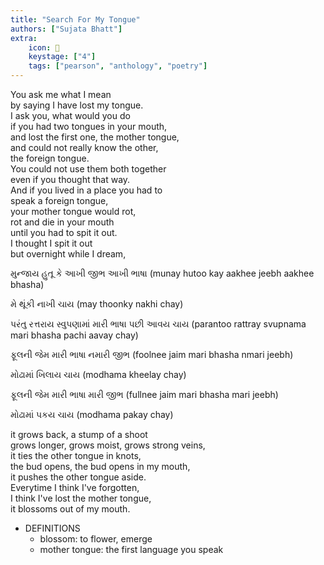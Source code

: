 ```yaml
---
title: "Search For My Tongue"
authors: ["Sujata Bhatt"]
extra:
    icon: 🥻
    keystage: ["4"]
    tags: ["pearson", "anthology", "poetry"]
---
```


You ask me what I mean  
by saying I have lost my tongue.  
I ask you, what would you do  
if you had two tongues in your mouth,  
and lost the first one, the mother tongue,  
and could not really know the other,  
the foreign tongue.  
You could not use them both together  
even if you thought that way.  
And if you lived in a place you had to  
speak a foreign tongue,  
your mother tongue would rot,  
rot and die in your mouth  
until you had to spit it out.  
I thought I spit it out  
but overnight while I dream,  
  
મુન્જાય હુતૂ કે આખી જીભ આખી ભાષા
(munay hutoo kay aakhee jeebh aakhee bhasha)

મે થૂંકી નાખી ચાય
(may thoonky nakhi chay)

પરંતુ રત્તરાય સ્વુપણામાં મારી ભાષા પછી આવય ચાય
(parantoo rattray svupnama mari bhasha pachi aavay chay)

ફૂલની જેમ મારી ભાષા નમારી જીભ
(foolnee jaim mari bhasha nmari jeebh)  

મોઢામાં ખિલાય ચાય
(modhama kheelay chay)

ફૂલની જેમ મારી ભાષા મારી જીભ
(fullnee jaim mari bhasha mari jeebh)  

મોઢામાં પકય ચાય
(modhama pakay chay)  

it grows back, a stump of a shoot  
grows longer, grows moist, grows strong veins,  
it ties the other tongue in knots,  
the bud opens, the bud opens in my mouth,  
it pushes the other tongue aside.  
Everytime I think I've forgotten,  
I think I've lost the mother tongue,  
it blossoms out of my mouth.


- DEFINITIONS
  - blossom: to flower, emerge
  - mother tongue: the first language you speak
